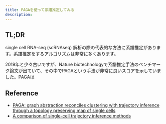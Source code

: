 ```yaml
---
title: PAGAを使って系譜推定してみる
description:
---
```


## TL;DR

single cell RNA-seq (scRNAseq) 解析の際の代表的な方法に系譜推定があります。系譜推定をするアルゴリズムは非常に多くあります。

2019年と少々古いですが、Nature biotechnologyで系譜推定手法のベンチマーク論文が出ていて、その中でPAGAという手法が非常に良いスコアを示していました。PAGAは

## Reference

- [PAGA: graph abstraction reconciles clustering with trajectory inference through a topology preserving map of single cells](https://genomebiology.biomedcentral.com/articles/10.1186/s13059-019-1663-x)
- [A comparison of single-cell trajectory inference methods](https://www.nature.com/articles/s41587-019-0071-9?platform=hootsuite)